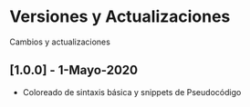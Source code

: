 # Versiones y Actualizaciones

Cambios y actualizaciones

## [1.0.0] - 1-Mayo-2020
- Coloreado de sintaxis básica y snippets de Pseudocódigo
